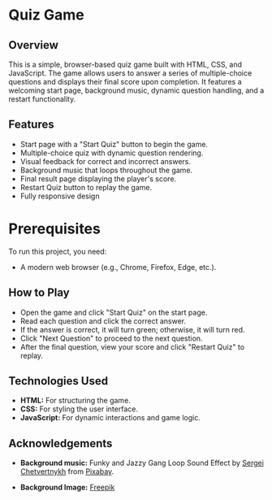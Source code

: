 # Quiz Game

## Overview
This is a simple, browser-based quiz game built with HTML, CSS, and JavaScript. The game allows users to answer a series of multiple-choice questions and displays their final score upon completion. It features a welcoming start page, background music, dynamic question handling, and a restart functionality.

## Features

* Start page with a "Start Quiz" button to begin the game.
* Multiple-choice quiz with dynamic question rendering.
* Visual feedback for correct and incorrect answers.
* Background music that loops throughout the game.
* Final result page displaying the player's score.
* Restart Quiz button to replay the game.
* Fully responsive design

# Prerequisites

To run this project, you need:
* A modern web browser (e.g., Chrome, Firefox, Edge, etc.).

## How to Play

* Open the game and click "Start Quiz" on the start page.
* Read each question and click the correct answer.
* If the answer is correct, it will turn green; otherwise, it will turn red.
* Click "Next Question" to proceed to the next question.
* After the final question, view your score and click "Restart Quiz" to replay.

## Technologies Used

* **HTML:** For structuring the game.
* **CSS:** For styling the user interface.
* **JavaScript:** For dynamic interactions and game logic.

## Acknowledgements

* **Background music:** Funky and Jazzy Gang Loop Sound Effect by <a href="https://pixabay.com/users/sergequadrado-24990007/?utm_source=link-attribution&utm_medium=referral&utm_campaign=music&utm_content=251858">Sergei Chetvertnykh</a> from <a href="https://pixabay.com/sound-effects//?utm_source=link-attribution&utm_medium=referral&utm_campaign=music&utm_content=251858">Pixabay</a>.

* **Background Image:** <a href="https://www.freepik.com/free-psd/3d-rendering-questions-background_194715148.htm?log-in=google#fromView=keyword&page=1&position=12&uuid=a7092e2b-38fd-4a8e-bb48-c3b7ab917be2">Freepik</a>



